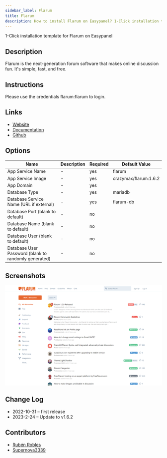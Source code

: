 ```yaml
---
sidebar_label: Flarum
title: Flarum
description: How to install Flarum on Easypanel? 1-Click installation template for Flarum on Easypanel
---
```


<!-- generated -->

1-Click installation template for Flarum on Easypanel

## Description

Flarum is the next-generation forum software that makes online discussion fun. It&#39;s simple, fast, and free.

## Instructions

Please use the credentials flarum:flarum to login.

## Links

- [Website](https://flarum.org/)
- [Documentation](https://docs.flarum.org/)
- [Github](https://github.com/flarum/flarum)

## Options

Name | Description | Required | Default Value
-|-|-|-
App Service Name | - | yes | flarum
App Service Image | - | yes | crazymax/flarum:1.6.2
App Domain | - | yes | 
Database Type | - | yes | mariadb
Database Service Name (URL if external) | - | yes | flarum-db
Database Port (blank to default) | - | no | 
Database Name (blank to default) | - | no | 
Database User (blank to default) | - | no | 
Database User Password (blank to randomly generated) | - | no | 

## Screenshots

![Flarum Screenshot](./assets/screenshot.png)

## Change Log

- 2022-10-31 – first release
- 2023-2-24 – Update to v1.6.2

## Contributors

- [Rubén Robles](https://github.com/D8vjork)
- [Supernova3339](https://github.com/Supernova3339)
